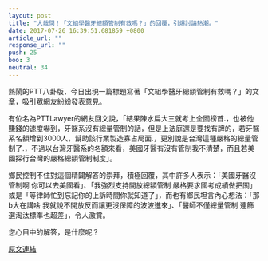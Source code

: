 ```yaml
---
layout: post
title: "大哉問！「文組學醫牙總額管制有救嗎？」的回覆，引爆討論熱潮。"
date: 2017-07-26 16:39:51.681859 +0800
article_url: ""
response_url: ""
push: 25
boo: 3
neutral: 34
---
```


熱鬧的PTT八卦版，今日出現一篇標題寫著「文組學醫牙總額管制有救嗎？」的文章，吸引眾網友紛紛發表意見。

有位名為PTTLawyer的網友回文說，「結果陳水扁大三就考上全國榜首.，也被他賺錢的速度嚇到，牙醫系沒有總量管制的話，但是上法庭還是要找有牌的，若牙醫系名額增到3000人，幫助該行業製造寡占局面.，更別說是台灣這種嚴格的總量管制了.，不過以台灣牙醫系的名額來看，美國牙醫有沒有管制我不清楚，而且若美國採行台灣的嚴格總額管制制度」。

鄉民控制不住對這個精闢解答的崇拜，積極回覆，其中許多人表示：「美國牙醫沒管制啊 你可以去美國看」、「我強烈支持開放總額管制 嚴格要求國考成績做把關」或是「等律師忙到忘記你的上訴時間你就知道了」，而也有鄉民坦言內心想法：「那b大在講啥 我就說不開放反而讓更沒保障的波波進來」、「醫師不僅總量管制 連篩選淘汰標準也超差」，令人激賞。

您心目中的解答，是什麼呢？

<a href = "https://www.ptt.cc/bbs/Gossiping/M.1501051929.A.D6B.html">原文連結</a>

